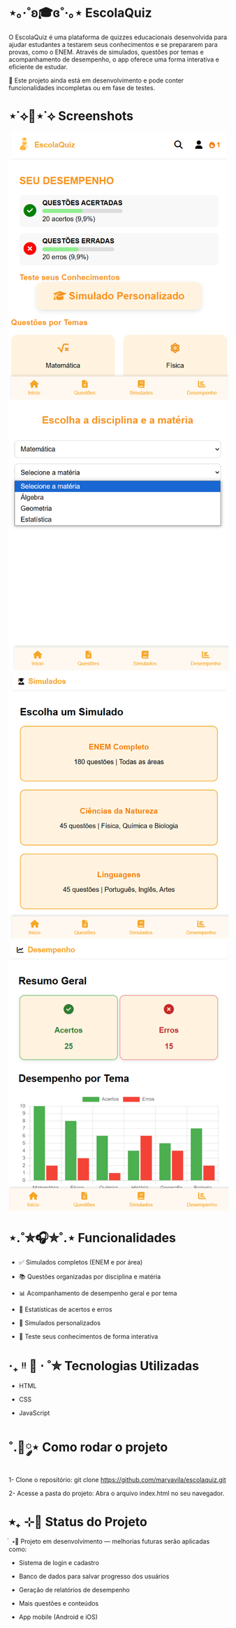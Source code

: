 # ⋆｡‧˚ʚ🎓ɞ˚‧｡⋆ EscolaQuiz
O EscolaQuiz é uma plataforma de quizzes educacionais desenvolvida para ajudar estudantes a testarem seus conhecimentos e se prepararem para provas, como o ENEM. Através de simulados, questões por temas e acompanhamento de desempenho, o app oferece uma forma interativa e eficiente de estudar.

🚧 Este projeto ainda está em desenvolvimento e pode conter funcionalidades incompletas ou em fase de testes.

# ⋆˙⟡📸⋆˙⟡ Screenshots
![Tela Inicial](./screenshotapp1.png)
![Tela Inicial](./screenshotapp2.png)
![Tela Inicial](./screenshotapp3.png)
![Tela Inicial](./screenshotapp4.png)

# ⋆.˚✮🎧✮˚.⋆ Funcionalidades
- ✅ Simulados completos (ENEM e por área)

- 📚 Questões organizadas por disciplina e matéria

- 📊 Acompanhamento de desempenho geral e por tema

- 🔢 Estatísticas de acertos e erros

- 🎯 Simulados personalizados

- 🧠 Teste seus conhecimentos de forma interativa

# ‧₊ ᵎᵎ 🍒 ⋅ ˚✮ Tecnologias Utilizadas
- HTML

- CSS

- JavaScript

# ˚.🎀༘⋆ Como rodar o projeto
1- Clone o repositório:
git clone https://github.com/maryavila/escolaquiz.git

2- Acesse a pasta do projeto:
Abra o arquivo index.html no seu navegador.

# ⭒₊ ⊹📌 Status do Projeto
๋ ࣭ ⭑🚧 Projeto em desenvolvimento — melhorias futuras serão aplicadas como:

- Sistema de login e cadastro

- Banco de dados para salvar progresso dos usuários

- Geração de relatórios de desempenho

- Mais questões e conteúdos

- App mobile (Android e iOS)



